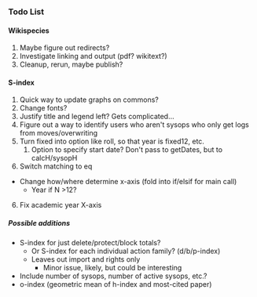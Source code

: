 ### Todo List

#### Wikispecies
1. Maybe figure out redirects?
2. Investigate linking and output (pdf?  wikitext?)
3. Cleanup, rerun, maybe publish?


#### S-index
1. Quick way to update graphs on commons?
2. Change fonts?
3. Justify title and legend left?  Gets complicated...
4. Figure out a way to identify users who aren't sysops who only get logs from moves/overwriting
5. Turn fixed into option like roll, so that year is fixed12, etc.
    1. Option to specify start date?  Don't pass to getDates, but to calcH/sysopH
6. Switch matching to eq

* Change how/where determine x-axis (fold into if/elsif for main call)
    * Year if N >12?


6. Fix academic year X-axis

##### Possible additions
* S-index for just delete/protect/block totals?
    * Or S-index for each individual action family? (d/b/p-index)
    * Leaves out import and rights only
        * Minor issue, likely, but could be interesting
* Include number of sysops, number of active sysops, etc.?
* o-index (geometric mean of h-index and most-cited paper)
